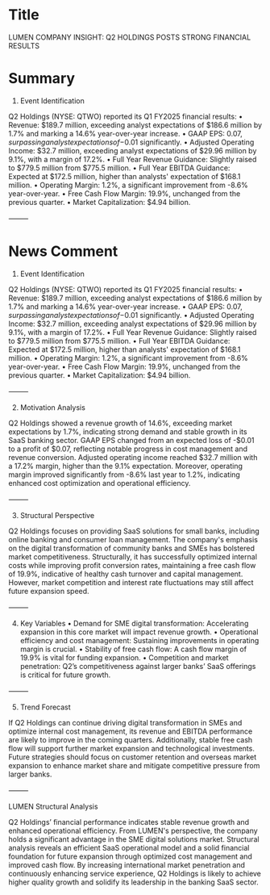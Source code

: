 # Title
LUMEN COMPANY INSIGHT: Q2 HOLDINGS POSTS STRONG FINANCIAL RESULTS

# Summary
1. Event Identification

Q2 Holdings (NYSE: QTWO) reported its Q1 FY2025 financial results:
   • Revenue: $189.7 million, exceeding analyst expectations of $186.6 million by 1.7% and marking a 14.6% year-over-year increase.
   • GAAP EPS: $0.07, surpassing analyst expectations of -$0.01 significantly.
   • Adjusted Operating Income: $32.7 million, exceeding analyst expectations of $29.96 million by 9.1%, with a margin of 17.2%.
   • Full Year Revenue Guidance: Slightly raised to $779.5 million from $775.5 million.
   • Full Year EBITDA Guidance: Expected at $172.5 million, higher than analysts' expectation of $168.1 million.
   • Operating Margin: 1.2%, a significant improvement from -8.6% year-over-year.
   • Free Cash Flow Margin: 19.9%, unchanged from the previous quarter.
   • Market Capitalization: $4.94 billion.

⸻

# News Comment
1. Event Identification

Q2 Holdings (NYSE: QTWO) reported its Q1 FY2025 financial results:
   • Revenue: $189.7 million, exceeding analyst expectations of $186.6 million by 1.7% and marking a 14.6% year-over-year increase.
   • GAAP EPS: $0.07, surpassing analyst expectations of -$0.01 significantly.
   • Adjusted Operating Income: $32.7 million, exceeding analyst expectations of $29.96 million by 9.1%, with a margin of 17.2%.
   • Full Year Revenue Guidance: Slightly raised to $779.5 million from $775.5 million.
   • Full Year EBITDA Guidance: Expected at $172.5 million, higher than analysts' expectation of $168.1 million.
   • Operating Margin: 1.2%, a significant improvement from -8.6% year-over-year.
   • Free Cash Flow Margin: 19.9%, unchanged from the previous quarter.
   • Market Capitalization: $4.94 billion.

⸻

2. Motivation Analysis

Q2 Holdings showed a revenue growth of 14.6%, exceeding market expectations by 1.7%, indicating strong demand and stable growth in its SaaS banking sector. GAAP EPS changed from an expected loss of -$0.01 to a profit of $0.07, reflecting notable progress in cost management and revenue conversion. Adjusted operating income reached $32.7 million with a 17.2% margin, higher than the 9.1% expectation. Moreover, operating margin improved significantly from -8.6% last year to 1.2%, indicating enhanced cost optimization and operational efficiency.

⸻

3. Structural Perspective

Q2 Holdings focuses on providing SaaS solutions for small banks, including online banking and consumer loan management. The company's emphasis on the digital transformation of community banks and SMEs has bolstered market competitiveness. Structurally, it has successfully optimized internal costs while improving profit conversion rates, maintaining a free cash flow of 19.9%, indicative of healthy cash turnover and capital management. However, market competition and interest rate fluctuations may still affect future expansion speed.

⸻

4. Key Variables
   • Demand for SME digital transformation: Accelerating expansion in this core market will impact revenue growth.
   • Operational efficiency and cost management: Sustaining improvements in operating margin is crucial.
   • Stability of free cash flow: A cash flow margin of 19.9% is vital for funding expansion.
   • Competition and market penetration: Q2’s competitiveness against larger banks’ SaaS offerings is critical for future growth.

⸻

5. Trend Forecast

If Q2 Holdings can continue driving digital transformation in SMEs and optimize internal cost management, its revenue and EBITDA performance are likely to improve in the coming quarters. Additionally, stable free cash flow will support further market expansion and technological investments. Future strategies should focus on customer retention and overseas market expansion to enhance market share and mitigate competitive pressure from larger banks.

⸻

LUMEN Structural Analysis

Q2 Holdings’ financial performance indicates stable revenue growth and enhanced operational efficiency. From LUMEN's perspective, the company holds a significant advantage in the SME digital solutions market. Structural analysis reveals an efficient SaaS operational model and a solid financial foundation for future expansion through optimized cost management and improved cash flow. By increasing international market penetration and continuously enhancing service experience, Q2 Holdings is likely to achieve higher quality growth and solidify its leadership in the banking SaaS sector.
